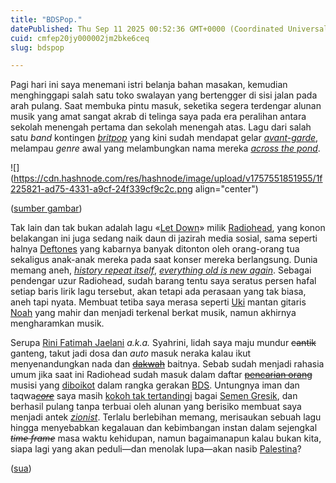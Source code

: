```yaml
---
title: "BDSPop."
datePublished: Thu Sep 11 2025 00:52:36 GMT+0000 (Coordinated Universal Time)
cuid: cmfep20jy000002jm2bke6ceq
slug: bdspop

---
```


Pagi hari ini saya menemani istri belanja bahan masakan, kemudian menghinggapi salah satu toko swalayan yang bertengger di sisi jalan pada arah pulang. Saat membuka pintu masuk, seketika segera terdengar alunan musik yang amat sangat akrab di telinga saya pada era peralihan antara sekolah menengah pertama dan sekolah menengah atas. Lagu dari salah satu *band* kontingen [*britpop*](https://en.wikipedia.org/wiki/Britpop) yang kini sudah mendapat gelar [*avant-garde*](https://en.wiktionary.org/wiki/avant-garde), melampau *genre* awal yang melambungkan nama mereka [*across the pond*](https://en.wiktionary.org/wiki/across_the_pond).

![](https://cdn.hashnode.com/res/hashnode/image/upload/v1757551851955/1f225821-ad75-4331-a9cf-24f339cf9c2c.png align="center")

([sumber gambar](http://www.bdsmovement.net/boycott-radiohead-concerts))

Tak lain dan tak bukan adalah lagu «[Let Down](https://genius.com/Radiohead-let-down-lyrics)» milik [Radiohead](https://en.wikipedia.org/wiki/Radiohead), yang konon belakangan ini juga sedang naik daun di jazirah media sosial, sama seperti halnya [Deftones](https://en.wikipedia.org/wiki/Deftones) yang kabarnya banyak ditonton oleh orang-orang tua sekaligus anak-anak mereka pada saat konser mereka berlangsung. Dunia memang aneh, [*history repeat itself*](https://en.wiktionary.org/wiki/history_repeats_itself), [*everything old is new again*](https://en.wiktionary.org/wiki/everything_old_is_new_again). Sebagai pendengar uzur Radiohead, sudah barang tentu saya seratus persen hafal setiap baris lirik lagu tersebut, akan tetapi ada perasaan yang tak biasa, aneh tapi nyata. Membuat tetiba saya merasa seperti [Uki](https://id.wikipedia.org/wiki/Mohammad_Kautsar_Hikmat) mantan gitaris [Noah](https://id.wikipedia.org/wiki/Noah_\(grup_musik\)) yang mahir dan menjadi terkenal berkat musik, namun akhirnya mengharamkan musik.

Serupa [Rini Fatimah Jaelani](https://id.wikipedia.org/wiki/Syahrini) *a.k.a.* Syahrini, lidah saya maju mundur <s>cantik</s> ganteng, takut jadi dosa dan *auto* masuk neraka kalau ikut menyenandungkan nada dan [<s>dakwah</s>](https://id.wikipedia.org/wiki/Nada_%26_Dakwah) baitnya. Sebab sudah menjadi rahasia umum jika saat ini Radiohead sudah masuk dalam daftar [<s>pencarian orang</s>](https://id.wikipedia.org/wiki/Daftar_Pencarian_Orang) musisi yang [diboikot](https://www.bdsmovement.net/boycott-radiohead-concerts) dalam rangka gerakan [BDS](https://www.bdsmovement.net/). Untungnya iman dan taqwa[*<s>core</s>*](https://en.wikipedia.org/wiki/Taqwacore) saya masih [kokoh tak tertandingi](https://www.instagram.com/reel/CB-fBmKnG2k/) bagai [Semen Gresik](https://id.wikipedia.org/wiki/Semen_Gresik), dan berhasil pulang tanpa terbuai oleh alunan yang berisiko membuat saya menjadi antek [*zionist*](https://en.wikipedia.org/wiki/Zionism). Terlalu berlebihan memang, merisaukan sebuah lagu hingga menyebabkan kegalauan dan kebimbangan instan dalam sejengkal *<s>time frame</s>* masa waktu kehidupan, namun bagaimanapun kalau bukan kita, siapa lagi yang akan peduli—dan menolak lupa—akan nasib [Palestina](https://en.wikipedia.org/wiki/Palestine)?

([sua](https://sua.ist))